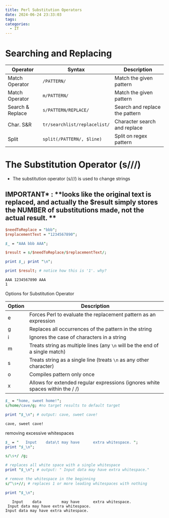 ```yaml
---
title: Perl Substitution Operators
date: 2024-06-24 23:33:03
tags: 
categories:
  - IT
---
```

# Searching and Replacing 
| Operator        | Syntax             | Description                  |
|-----------------|--------------------|------------------------------|
| Match Operator  | `/PATTERN/`        | Match the given pattern      |
| Match Operator  | `m/PATTERN/`       | Match the given pattern      |
| Search & Replace| `s/PATTERN/REPLACE/`| Search and replace the pattern |
| Char. S&R       | `tr/searchlist/replacelist/`| Character search and replace|
| Split           | `split(/PATTERN/, $line)` | Split on regex pattern  |


# The Substitution Operator (s///)
- The substitution operator (s///) is used to change strings


## IMPORTANT* : **looks like the original text is replaced, and actually the $result simply stores the NUMBER of substitutions made, not the actual result. **
```Perl
$needToReplace = "bbb";
$replacementText = "1234567890";

$_ = "AAA bbb AAA";

$result = s/$needToReplace/$replacementText/; 

print $_; print "\n";

print $result; # notice how this is '1'. why? 
```
```OUTPUT
AAA 1234567890 AAA
1
```


Options for Substitution Operator

| Option | Description |
|--------|-------------|
| e      | Forces Perl to evaluate the replacement pattern as an expression |
| g      | Replaces all occurrences of the pattern in the string |
| i      | Ignores the case of characters in a string |
| m      | Treats string as multiple lines (any `\n` will be the end of a single match) |
| s      | Treats string as a single line (treats `\n` as any other character) |
| o      | Compiles pattern only once |
| x      | Allows for extended regular expressions (ignores white spaces within the / /) |

```Perl
$_ = "home, sweet home!"; 
s/home/cave/g; #no target results to default target

print "$_\n"; # output: cave, sweet cave!
```
```OUTPUT
cave, sweet cave!
```

removing excessive whitespaces
```Perl
$_ = "   Input    data\t may have      extra whitespace. "; 
print "$_\n";

s/\s+/ /g;

# replaces all white space with a single whitespace
print "$_\n"; # output: " Input data may have extra whitespace."

# remove the whitespace in the beginning
s/^\s+//; # replaces 1 or more leading whitespaces with nothing 

print "$_\n";
```
```OUTPUT
   Input    data         may have      extra whitespace. 
 Input data may have extra whitespace.
Input data may have extra whitespace.
```
